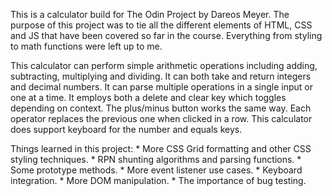 This is a calculator build for The Odin Project by Dareos Meyer.
The purpose of this project was to tie all the different elements of HTML, CSS and JS that have been covered so far in the course. Everything from styling to math functions were left up to me.

This calculator can perform simple arithmetic operations including adding, subtracting, multiplying and dividing. It can both take and return integers and decimal numbers. It can parse multiple operations in a single input or one at a time. It employs both a delete and clear key which toggles depending on context. The plus/minus button works the same way. Each operator replaces the previous one when clicked in a row. This calculator does support keyboard for the number and equals keys.

Things learned in this project:
    * More CSS Grid formatting and other CSS styling techniques.
    * RPN shunting algorithms and parsing functions.
    * Some prototype methods.
    * More event listener use cases.
    * Keyboard integration.
    * More DOM manipulation.
    * The importance of bug testing.